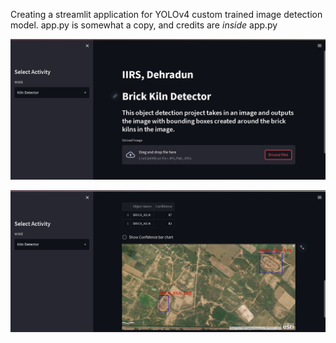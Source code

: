 Creating a streamlit application for YOLOv4 custom trained image detection model.
app.py is somewhat a copy, and credits are *inside* app.py

![APP](https://github.com/Aryaman-Chauhan/YOLOv4_Heroku_Deployment/blob/main/data/st1.jpg)

![Detecting](https://github.com/Aryaman-Chauhan/YOLOv4_Heroku_Deployment/blob/main/data/st2.jpg)
